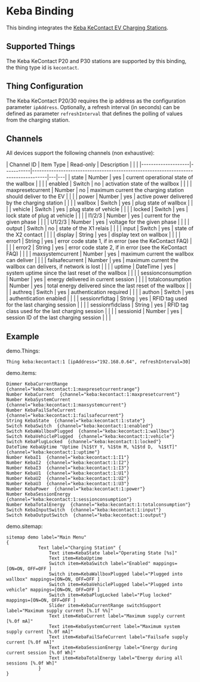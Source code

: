 # Keba Binding

This binding integrates the [Keba KeContact EV Charging Stations](http://www.keba.com).

## Supported Things

The Keba KeContact P20 and P30 stations are supported by this binding, the thing type id is `kecontact`.


## Thing Configuration

The Keba KeContact P20/30 requires the ip address as the configuration parameter `ipAddress`. Optionally, a refresh interval (in seconds) can be defined as parameter `refreshInterval` that defines the polling of values from the charging station.


## Channels

All devices support the following channels (non exhaustive):

| Channel ID         | Item Type | Read-only | Description                                                            |   |   |
|--------------------|-----------|------------------------------------------------------------------------------------|---|---|
| state              | Number    | yes       | current operational state of the wallbox                               |   |   |
| enabled            | Switch    | no        | activation state of the wallbox                                        |   |   |
| maxpresetcurrent   | Number    | no        | maximum current the charging station should deliver to the EV          |   |   |
| power              | Number    | yes       | active power delivered by the charging station                         |   |   |
| wallbox            | Switch    | yes       | plug state of wallbox                                                  |   |   |
| vehicle            | Switch    | yes       | plug state of vehicle                                                  |   |   |
| locked             | Switch    | yes       | lock state of plug at vehicle                                          |   |   |
| I1/2/3             | Number    | yes       | current for the given phase                                            |   |   |
| U1/2/3             | Number    | yes       | voltage for the given phase                                            |   |   |
| output             | Switch    | no        | state of the X1 relais                                                 |   |   |
| input              | Switch    | yes       | state of the X2 contact                                                |   |   |
| display            | String    | yes       | display text on wallbox                                                |   |   |
| error1             | String    | yes       | error code state 1, if in error (see the KeContact FAQ)                |   |   |
| error2             | String    | yes       | error code state 2, if in error (see the KeContact FAQ)                |   |   |
| maxsystemcurrent   | Number    | yes       | maximum current the wallbox can deliver                                |   |   |
| failsafecurrent    | Number    | yes       | maximum current the wallbox can delivers, if network is lost           |   |   |
| uptime             | DateTime  | yes       | system uptime since the last reset of the wallbox                      |   |   |
| sessionconsumption | Number    | yes       | energy delivered in current session                                    |   |   |
| totalconsumption   | Number    | yes       | total energy delivered since the last reset of the wallbox             |   |   |
| authreq            | Switch    | yes       | authentication required                                                |   |   |
| authon             | Switch    | yes       | authentication enabled                                                 |   |   |
| sessionrfidtag     | String    | yes       | RFID tag used for the last charging session                            |   |   |
| sessionrfidclass   | String    | yes       | RFID tag class used for the last charging session                      |   |   |
| sessionid          | Number    | yes       | session ID of the last charging session                                |   |   |


## Example

demo.Things:

```
Thing keba:kecontact:1 [ipAddress="192.168.0.64", refreshInterval=30]
```

demo.items:

```
Dimmer KebaCurrentRange  {channel="keba:kecontact:1:maxpresetcurrentrange"} 
Number KebaCurrent  {channel="keba:kecontact:1:maxpresetcurrent"}
Number KebaSystemCurrent  {channel="keba:kecontact:1:maxsystemcurrent"} 
Number KebaFailSafeCurrent  {channel="keba:kecontact:1:failsafecurrent"} 
String KebaState  {channel="keba:kecontact:1:state"}
Switch KebaSwitch  {channel="keba:kecontact:1:enabled"}
Switch KebaWallboxPlugged  {channel="keba:kecontact:1:wallbox"}
Switch KebaVehiclePlugged  {channel="keba:kecontact:1:vehicle"}
Switch KebaPlugLocked  {channel="keba:kecontact:1:locked"}
DateTime KebaUptime "Uptime [%1$tY Y, %1$tm M, %1$td D,  %1$tT]"  {channel="keba:kecontact:1:uptime"}
Number KebaI1  {channel="keba:kecontact:1:I1"}
Number KebaI2  {channel="keba:kecontact:1:I2"}
Number KebaI3  {channel="keba:kecontact:1:I3"}
Number KebaU1  {channel="keba:kecontact:1:U1"}
Number KebaU2  {channel="keba:kecontact:1:U2"}
Number KebaU3  {channel="keba:kecontact:1:U3"}
Number KebaPower  {channel="keba:kecontact:1:power"}
Number KebaSessionEnergy  {channel="keba:kecontact:1:sessionconsumption"}
Number KebaTotalEnergy  {channel="keba:kecontact:1:totalconsumption"}
Switch KebaInputSwitch  {channel="keba:kecontact:1:input"}
Switch KebaOutputSwitch  {channel="keba:kecontact:1:output"}
```

demo.sitemap:

```
sitemap demo label="Main Menu"
{
			Text label="Charging Station" {
				Text item=KebaState label="Operating State [%s]"
				Text item=KebaUptime
				Switch item=KebaSwitch label="Enabled" mappings=[ON=ON, OFF=OFF ]
				Switch item=KebaWallboxPlugged label="Plugged into wallbox" mappings=[ON=ON, OFF=OFF ]
				Switch item=KebaVehiclePlugged label="Plugged into vehicle" mappings=[ON=ON, OFF=OFF ]
				Switch item=KebaPlugLocked label="Plug locked" mappings=[ON=ON, OFF=OFF ]
				Slider item=KebaCurrentRange switchSupport label="Maximum supply current [%.1f %%]"
				Text item=KebaCurrent label="Maximum supply current [%.0f mA]"
				Text item=KebaSystemCurrent label="Maximum system supply current [%.0f mA]"
				Text item=KebaFailSafeCurrent label="Failsafe supply current [%.0f mA]"
				Text item=KebaSessionEnergy label="Energy during current session [%.0f Wh]"
				Text item=KebaTotalEnergy label="Energy during all sessions [%.0f Wh]"
			}
}
```
